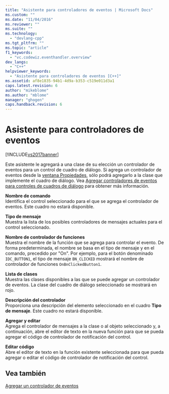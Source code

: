 ```yaml
---
title: "Asistente para controladores de eventos | Microsoft Docs"
ms.custom: ""
ms.date: "11/04/2016"
ms.reviewer: ""
ms.suite: ""
ms.technology: 
  - "devlang-cpp"
ms.tgt_pltfrm: ""
ms.topic: "article"
f1_keywords: 
  - "vc.codewiz.eventhandler.overview"
dev_langs: 
  - "C++"
helpviewer_keywords: 
  - "Asistente para controladores de eventos [C++]"
ms.assetid: af8e1835-94b1-4d9a-b353-c519e011d3a1
caps.latest.revision: 6
author: "mikeblome"
ms.author: "mblome"
manager: "ghogen"
caps.handback.revision: 6
---
```

# Asistente para controladores de eventos
[!INCLUDE[vs2017banner](../assembler/inline/includes/vs2017banner.md)]

Este asistente le agregará a una clase de su elección un controlador de eventos para un control de cuadro de diálogo.  Si agrega un controlador de eventos desde la [ventana Propiedades](../Topic/Properties%20Window.md), sólo podrá agregarlo a la clase que implemente el cuadro de diálogo.  Vea [Agregar controladores de eventos para controles de cuadros de diálogo](../mfc/adding-event-handlers-for-dialog-box-controls.md) para obtener más información.  
  
 **Nombre de comando**  
 Identifica el control seleccionado para el que se agrega el controlador de eventos.  Este cuadro no estará disponible.  
  
 **Tipo de mensaje**  
 Muestra la lista de los posibles controladores de mensajes actuales para el control seleccionado.  
  
 **Nombre de controlador de funciones**  
 Muestra el nombre de la función que se agrega para controlar el evento.  De forma predeterminada, el nombre se basa en el tipo de mensaje y en el comando, precedido por "On".  Por ejemplo, para el botón denominado `IDC_BUTTON1`, el tipo de mensaje `BN_CLICKED` mostrará el nombre de controlador de funciones `OnBnClickedButton1`.  
  
 **Lista de clases**  
 Muestra las clases disponibles a las que se puede agregar un controlador de eventos.  La clase del cuadro de diálogo seleccionado se mostrará en rojo.  
  
 **Descripción del controlador**  
 Proporciona una descripción del elemento seleccionado en el cuadro **Tipo de mensaje**.  Este cuadro no estará disponible.  
  
 **Agregar y editar**  
 Agrega el controlador de mensajes a la clase o al objeto seleccionado y, a continuación, abre el editor de texto en la nueva función para que se pueda agregar el código de controlador de notificación del control.  
  
 **Editar código**  
 Abre el editor de texto en la función existente seleccionada para que pueda agregar o editar el código de controlador de notificación del control.  
  
## Vea también  
 [Agregar un controlador de eventos](../ide/adding-an-event-handler-visual-cpp.md)